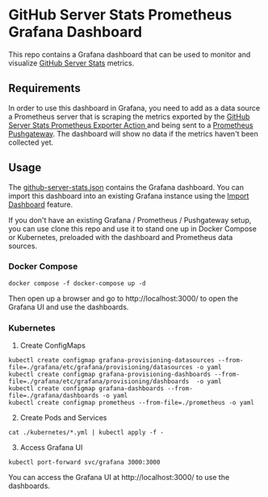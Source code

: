 # GitHub Server Stats Prometheus Grafana Dashboard

This repo contains a Grafana dashboard that can be used to monitor and visualize [GitHub Server Stats](https://docs.github.com/en/rest/enterprise-admin/admin-stats#get-github-enterprise-server-statistics) metrics. 

## Requirements

In order to use this dashboard in Grafana, you need to add as a data source a Prometheus server that is scraping the metrics exported by the [GitHub Server Stats Prometheus Exporter Action
](https://github.com/bxtp4p/github-server-stats-prom-exporter-action) and being sent to a [Prometheus Pushgateway](https://github.com/prometheus/pushgateway). The dashboard will show no data if the metrics haven't been collected yet.

## Usage

The [github-server-stats.json](./grafana/dashboards/github-server-stats.json) contains the Grafana dashboard. You can import this dashboard into an existing Grafana instance using the [Import Dashboard](https://grafana.com/docs/grafana/latest/features/dashboard/import) feature. 



If you don't have an existing Grafana / Prometheus / Pushgateway setup, you can use clone this repo and use it to stand one up in Docker Compose or Kubernetes, preloaded with the dashboard and Prometheus data sources.

### Docker Compose

```shell
docker compose -f docker-compose up -d 
```

Then open up a browser and go to http://localhost:3000/ to open the Grafana UI and use the dashboards.

### Kubernetes

1. Create ConfigMaps

```shell
kubectl create configmap grafana-provisioning-datasources --from-file=./grafana/etc/grafana/provisioning/datasources -o yaml
kubectl create configmap grafana-provisioning-dashboards --from-file=./grafana/etc/grafana/provisioning/dashboards  -o yaml
kubectl create configmap grafana-dashboards --from-file=./grafana/dashboards -o yaml
kubectl create configmap prometheus --from-file=./prometheus -o yaml
```

2. Create Pods and Services

```
cat ./kubernetes/*.yml | kubectl apply -f -
```
3. Access Grafana UI

```
kubectl port-forward svc/grafana 3000:3000
```


You can access the Grafana UI at http://localhost:3000/ to use the dashboards.
